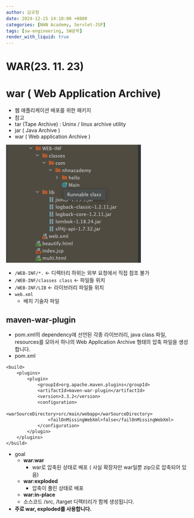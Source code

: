 ```yaml
---
author: 김규형
date: 2024-12-15 14:10:00 +0800
categories: [NHN Academy, Servlet-JSP]
tags: [sw-engineering, SW공학]
render_with_liquid: true
---
```


# WAR(23. 11. 23)

# war ( Web Application Archive)

- 웹 애플리케이션 배포를 위한 패키지
- 참고
- tar (Tape Archive) : Uninx / linux archive utility
- jar ( Java Archive )
- war ( Web application Archive )

![image01](https://github.com/nhnacademy-bootcamp/java-servlet-jsp/raw/main/day01/12.WAR/images/image-1.png)

- `/WEB-INF/*.` ← 디렉터리 하위는 외부 요청에서 직접 참조 불가
- `/WEB-INF/classes class` ← 파일들 위치
- `/WEB-INF/LIB` ← 라이브러리 파일들 위치
- `web.xml`
    - 배치 기술자 파일

## maven-war-plugin

- pom.xml의 dependency에 선언된 각종 라이브러리, java class 파일, resources를 모아서 하나의 Web Application Archive 형태의 압축 파일을 생성합니다.
- pom.xml

```
<build>
    <plugins>
        <plugin>
            <groupId>org.apache.maven.plugins</groupId>
            <artifactId>maven-war-plugin</artifactId>
            <version>3.3.2</version>
            <configuration>
                <warSourceDirectory>src/main/webapp</warSourceDirectory>
                <failOnMissingWebXml>false</failOnMissingWebXml>
            </configuration>
        </plugin>
    </plugins>
</build>
```

- goal
    - **war:war**
        - war로 압축된 상태로 배포 ( 사실 확장자만 war일뿐 zip으로 압축되어 있음)
    - **war:exploded**
        - 압축이 풀린 상태로 배포
    - **war:in-place**
    - 소스코드 /src, /target 디렉터리가 함께 생성됩니다.
- **주로 war, exploded를 사용합니다.**
